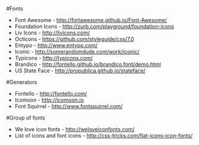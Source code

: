 #Fonts
* Font Awesome - http://fortawesome.github.io/Font-Awesome/
* Foundation Icons - http://zurb.com/playground/foundation-icons
* Liv Icons - http://livicons.com/
* Octicons - https://github.com/styleguide/css/7.0
* Entypo - http://www.entypo.com/
* Iconic - http://somerandomdude.com/work/iconic/
* Typicons - http://typicons.com/
* Brandico - http://fontello.github.io/brandico.font/demo.html
* US State Face - http://propublica.github.io/stateface/
 
#Generators
* Fontello - http://fontello.com/
* Icomoon - http://icomoon.io
* Font Squirrel - http://www.fontsquirrel.com/

#Group of fonts
* We love icon fonts - http://weloveiconfonts.com/
* List of icons and font icons - http://css-tricks.com/flat-icons-icon-fonts/
